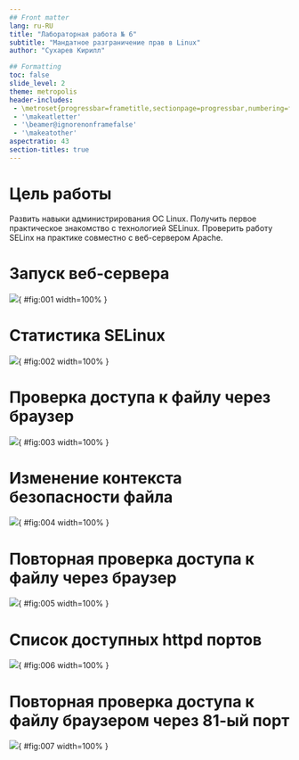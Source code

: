 ```yaml
---
## Front matter
lang: ru-RU
title: "Лабораторная работа № 6"
subtitle: "Мандатное разграничение прав в Linux"
author: "Сухарев Кирилл"

## Formatting
toc: false
slide_level: 2
theme: metropolis
header-includes: 
 - \metroset{progressbar=frametitle,sectionpage=progressbar,numbering=fraction}
 - '\makeatletter'
 - '\beamer@ignorenonframefalse'
 - '\makeatother'
aspectratio: 43
section-titles: true
---
```


# Цель работы

Развить навыки администрирования ОС Linux. Получить первое практическое знакомство с технологией SELinux. Проверить работу SELinx на практике совместно с веб-сервером Apache.

# Запуск веб-сервера

![](images/report/img2.png){ #fig:001 width=100% }

# Статистика SELinux

![](images/report/img5.png){ #fig:002 width=100% }

# Проверка доступа к файлу через браузер

![](images/report/img11.png){ #fig:003 width=100% }

# Изменение контекста безопасности файла

![](images/report/img13.png){ #fig:004 width=100% }

# Повторная проверка доступа к файлу через браузер

![](images/report/img14.png){ #fig:005 width=100% }

# Список доступных httpd портов

![](images/report/img19.png){ #fig:006 width=100% }

# Повторная проверка доступа к файлу браузером через 81-ый порт

![](images/report/img21.png){ #fig:007 width=100% }